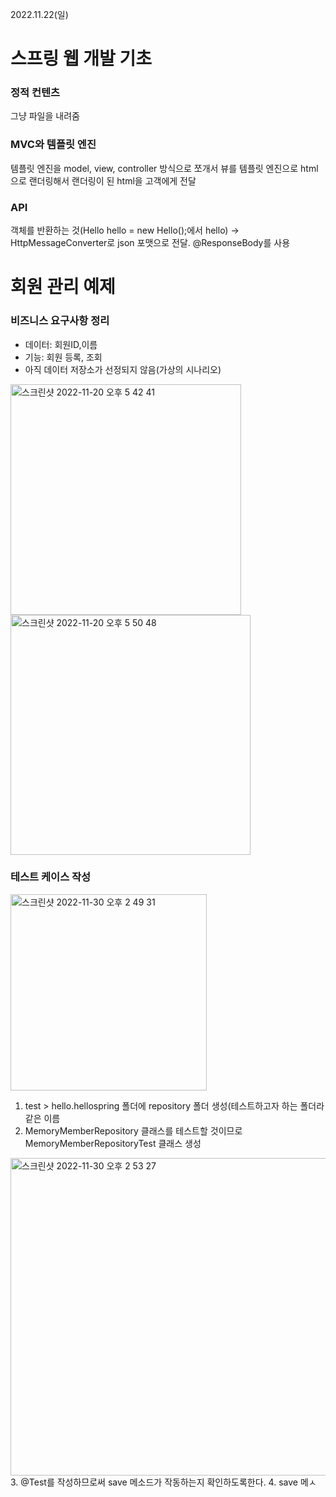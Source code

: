 2022.11.22(일)

# 스프링 웹 개발 기초

### 정적 컨텐츠
 그냥 파일을 내려줌

### MVC와 템플릿 엔진
 템플릿 엔진을 model, view, controller 방식으로 쪼개서 뷰를 템플릿 엔진으로 html으로 랜더링해서 랜더링이 된 html을 고객에게 전달

### API
객체를 반환하는 것(Hello hello = new Hello();에서 hello)
-> HttpMessageConverter로 json 포맷으로 전달.
@ResponseBody를 사용

# 회원 관리 예제

### 비즈니스 요구사항 정리
- 데이터: 회원ID,이름
- 기능: 회원 등록, 조회
- 아직 데이터 저장소가 선정되지 않음(가상의 시나리오) 
<img width="369" alt="스크린샷 2022-11-20 오후 5 42 41" src="https://user-images.githubusercontent.com/96857599/202893212-1a6e420d-f81e-4872-9906-3dcbc4ee2582.png">

<img width="384" alt="스크린샷 2022-11-20 오후 5 50 48" src="https://user-images.githubusercontent.com/96857599/202893496-a70bb101-7789-4a55-a20d-d1ada18fdd4b.png">

### 테스트 케이스 작성
<img width="314" alt="스크린샷 2022-11-30 오후 2 49 31" src="https://user-images.githubusercontent.com/96857599/204717914-75b3dcfa-c2d7-4d02-a8d7-466db2d987bd.png">

1. test > hello.hellospring 폴더에 repository 폴더 생성(테스트하고자 하는 폴더라 같은 이름
2. MemoryMemberRepository 클래스를 테스트할 것이므로 MemoryMemberRepositoryTest 클래스 생성
<img width="508" alt="스크린샷 2022-11-30 오후 2 53 27" src="https://user-images.githubusercontent.com/96857599/204718465-7cc7ffc1-0c48-4175-86db-60f603d761b9.png">
3. @Test를 작성하므로써 save 메소드가 작동하는지 확인하도록한다.
4. save 메ㅅ

